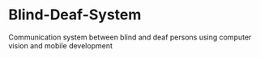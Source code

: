 # Blind-Deaf-System
Communication system between blind and deaf persons using computer vision and mobile development
